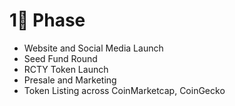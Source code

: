 # 1⃣ Phase

* Website and Social Media Launch
* Seed Fund Round
* RCTY Token Launch
* Presale and Marketing
* Token Listing across CoinMarketcap, CoinGecko

